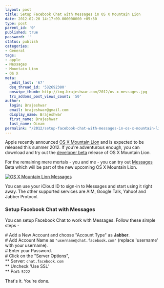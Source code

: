 ```yaml
---
layout: post
title: Setup Facebook Chat with Messages in OS X Mountain Lion
date: 2012-02-20 14:17:09.000000000 +05:30
type: post
parent_id: '0'
published: true
password: ''
status: publish
categories:
- General
tags:
- apple
- Messages
- Mountain Lion
- OS X
meta:
  _edit_last: '67'
  dsq_thread_id: '582692380'
  onswipe_thumb: http://img.brajeshwar.com/2012/os-x-messages.jpg
  trx_addons_post_views_count: '50'
author:
  login: Brajeshwar
  email: brajeshwar@gmail.com
  display_name: Brajeshwar
  first_name: Brajeshwar
  last_name: Oinam
permalink: "/2012/setup-facebook-chat-with-messages-in-os-x-mountain-lion/"
---
```

<p>Apple recently announced <a href="http://www.apple.com/macosx/mountain-lion/">OS X Mountain Lion</a> and is expected to be released this summer 2012. If you're adventurous enough, you can download and try out the <a href="https://developer.apple.com/technologies/mountain-lion/">developer beta</a> release of OS X Mountain Lion.</p>
<p>For the remaining mere mortals - you and me - you can try out <a href="http://www.apple.com/macosx/mountain-lion/messages-beta/">Messages</a> Beta which will be part of the new upcoming OS X Mountain Lion.</p>

<p><a href="http://www.apple.com/macosx/mountain-lion/messages-beta/"><img src="/static/2012/02/os-x-messages.jpg" alt="OS X Mountain Lion Messages" /></a></p>
<p>You can use your iCloud ID to sign-in to Messages and start using it right away. The other supported services are AIM, Google Talk, Yahoo! and Jabber Protocol.</p>
<h3>Setup Facebook Chat with Messages</h3>
<p>You can setup Facebook Chat to work with Messages. Follow these simple steps -</p>
<p># Add a New Account and choose "Account Type" as <strong>Jabber</strong>.<br />
# Add Account Name as <code>"username@chat.facebook.com"</code> (replace 'username' with your username).<br />
# Enter your Password.<br />
# Click on the "Server Options",<br />
** Server: <code>chat.facebook.com</code><br />
** Uncheck 'Use SSL'<br />
** Port: <code>5222</code></p>
<p>That's it. You're done.</p>
